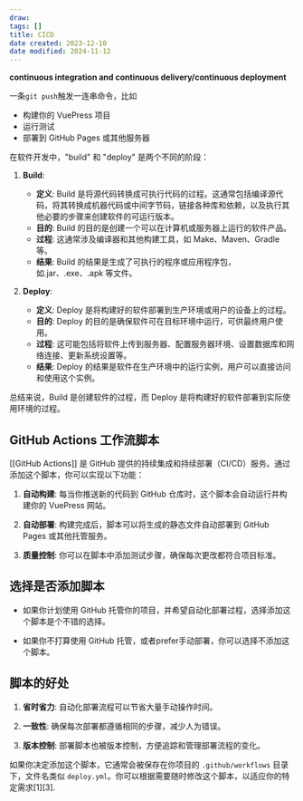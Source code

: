 ```yaml
---
draw:
tags: []
title: CICD
date created: 2023-12-10
date modified: 2024-11-12
---
```

**continuous integration and continuous delivery/continuous deployment**

一条`git push`触发一连串命令，比如
- 构建你的 VuePress 项目
- 运行测试
- 部署到 GitHub Pages 或其他服务器




在软件开发中，"build" 和 "deploy" 是两个不同的阶段：

1. **Build**:
   - **定义**: Build 是将源代码转换成可执行代码的过程。这通常包括编译源代码，将其转换成机器代码或中间字节码，链接各种库和依赖，以及执行其他必要的步骤来创建软件的可运行版本。
   - **目的**: Build 的目的是创建一个可以在计算机或服务器上运行的软件产品。
   - **过程**: 这通常涉及编译器和其他构建工具，如 Make、Maven、Gradle 等。
   - **结果**: Build 的结果是生成了可执行的程序或应用程序包，如.jar、.exe、.apk 等文件。

2. **Deploy**:
   - **定义**: Deploy 是将构建好的软件部署到生产环境或用户的设备上的过程。
   - **目的**: Deploy 的目的是确保软件可在目标环境中运行，可供最终用户使用。
   - **过程**: 这可能包括将软件上传到服务器、配置服务器环境、设置数据库和网络连接、更新系统设置等。
   - **结果**: Deploy 的结果是软件在生产环境中的运行实例，用户可以直接访问和使用这个实例。

总结来说，Build 是创建软件的过程，而 Deploy 是将构建好的软件部署到实际使用环境的过程。



## GitHub Actions 工作流脚本

[[GitHub Actions]] 是 GitHub 提供的持续集成和持续部署（CI/CD）服务。通过添加这个脚本，你可以实现以下功能：

1. **自动构建**: 每当你推送新的代码到 GitHub 仓库时，这个脚本会自动运行并构建你的 VuePress 网站。

2. **自动部署**: 构建完成后，脚本可以将生成的静态文件自动部署到 GitHub Pages 或其他托管服务。

3. **质量控制**: 你可以在脚本中添加测试步骤，确保每次更改都符合项目标准。

## 选择是否添加脚本

- 如果你计划使用 GitHub 托管你的项目，并希望自动化部署过程，选择添加这个脚本是个不错的选择。

- 如果你不打算使用 GitHub 托管，或者prefer手动部署，你可以选择不添加这个脚本。

## 脚本的好处

1. **省时省力**: 自动化部署流程可以节省大量手动操作时间。

2. **一致性**: 确保每次部署都遵循相同的步骤，减少人为错误。

3. **版本控制**: 部署脚本也被版本控制，方便追踪和管理部署流程的变化。

如果你决定添加这个脚本，它通常会被保存在你项目的 `.github/workflows` 目录下，文件名类似 `deploy.yml`。你可以根据需要随时修改这个脚本，以适应你的特定需求[1][3].

